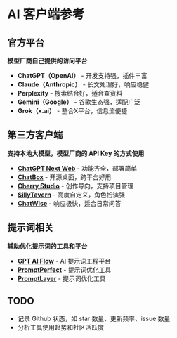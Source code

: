 # AI 客户端参考

## 官方平台
**模型厂商自己提供的访问平台**

- **ChatGPT（OpenAI）** - 开发支持强，插件丰富
- **Claude（Anthropic）** - 长文处理好，响应稳健
- **Perplexity** - 搜索结合好，适合查资料
- **Gemini（Google）** - 谷歌生态强，适配广泛
- **Grok（x.ai）** - 整合X平台，信息流便捷

## 第三方客户端
**支持本地大模型，模型厂商的 API Key 的方式使用**

- [**ChatGPT Next Web**](https://github.com/ChatGPTNextWeb/NextChat) - 功能齐全，部署简单
- [**ChatBox**](https://github.com/Bin-Huang/chatbox) - 开源桌面，跨平台好用
- [**Cherry Studio**](https://github.com/CherryHQ/cherry-studio) - 创作导向，支持项目管理
- [**SillyTavern**](https://github.com/SillyTavern/SillyTavern) - 高度自定义，角色扮演强
- [**ChatWise**](https://chatwise.ai) - 响应极快，适合日常问答

## 提示词相关
**辅助优化提示词的工具和平台**

- [**GPT AI Flow**](https://www.gptaiflow.tech) - AI 提示词工程平台
- [**PromptPerfect**](https://promptperfect.jina.ai/) - 提示词优化工具
- [**PromptLayer**](https://promptlayer.com/) - 提示词优化工具

## TODO
- 记录 Github 状态，如 star 数量、更新频率、issue 数量
- 分析工具使用趋势和社区活跃度

